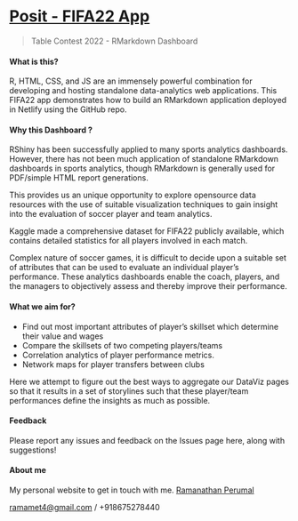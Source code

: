 # [Posit - FIFA22 App](https://posit-fifa22.netlify.app/)

> Table Contest 2022 - RMarkdown Dashboard

#### What is this?
R, HTML, CSS, and JS are an immensely powerful combination for developing and hosting standalone data-analytics web applications. This FIFA22 app demonstrates how to build an RMarkdown application deployed in Netlify using the GitHub repo.

#### Why this Dashboard ?

RShiny has been successfully applied to many sports analytics dashboards. However, there has not been much application of standalone RMarkdown dashboards in sports analytics, though RMarkdown is generally used for PDF/simple HTML report generations. 

This provides us an unique opportunity to explore opensource data resources with the use of suitable visualization techniques to gain insight into the evaluation of soccer player and team analytics.

Kaggle made a comprehensive dataset for FIFA22 publicly available, which contains detailed statistics for all players involved in each match. 

Complex nature of soccer games, it is difficult to decide upon a suitable set of attributes that can be used to evaluate an individual player’s performance. These analytics dashboards enable the coach, players, and the managers to objectively assess and thereby improve their performance. 

#### What we aim for?

 - Find out most important attributes of player’s skillset which determine their value and wages
 - Compare the skillsets of two competing players/teams
 - Correlation analytics of player performance metrics.
 - Network maps for player transfers between clubs
  
Here we attempt to figure out the best ways to aggregate our DataViz pages so that it results in a set of storylines such that these player/team performances define the insights as much as possible. 

#### Feedback
Please report any issues and feedback on the Issues page here, along with suggestions! 

#### About me
My personal website to get in touch with me.
[Ramanathan Perumal](https://multiscal.netlify.app/)

ramamet4@gmail.com / +918675278440